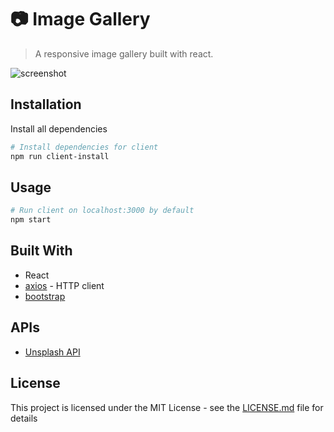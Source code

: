 # :camera: Image Gallery 

> A responsive image gallery built with react.

![screenshot](https://user-images.githubusercontent.com/22216684/44917752-43487b00-ad07-11e8-8bc4-dd515a29c716.PNG)

## Installation

Install all dependencies

```bash
# Install dependencies for client
npm run client-install

```

## Usage

```bash
# Run client on localhost:3000 by default
npm start

```

## Built With

* React
* [axios](https://github.com/axios/axios) - HTTP client
* [bootstrap](https://getbootstrap.com/)

## APIs

* [Unsplash API](https://unsplash.com/developers) 

## License

This project is licensed under the MIT License - see the [LICENSE.md](LICENSE.md) file for details
